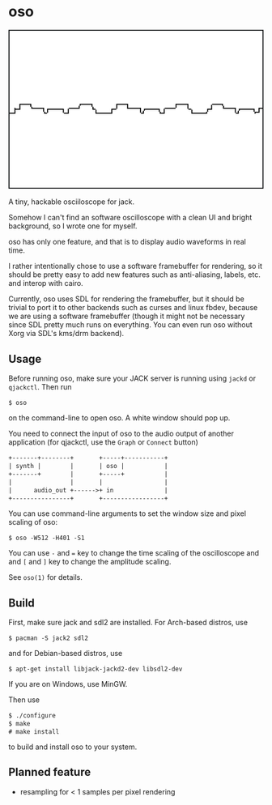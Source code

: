 oso
===

![preview](./img/preview.png)

A tiny, hackable osciiloscope for jack.

Somehow I can't find an software oscilloscope with a clean
UI and bright background, so I wrote one for myself.

oso has only one feature, and that is to display audio
waveforms in real time.

I rather intentionally chose to use a software framebuffer
for rendering, so it should be pretty easy to add new
features such as anti-aliasing, labels, etc. and interop
with cairo.

Currently, oso uses SDL for rendering the framebuffer, but
it should be trivial to port it to other backends such as
curses and linux fbdev, because we are using a software
framebuffer (though it might not be necessary since SDL
pretty much runs on everything. You can even run oso without
Xorg via SDL's kms/drm backend).

Usage
-----

Before running oso, make sure your JACK server is running
using `jackd` or `qjackctl`. Then run

    $ oso

on the command-line to open oso. A white window should pop
up.

You need to connect the input of oso to the audio output
of another application (for qjackctl, use the `Graph` or
`Connect` button)

    +-------+--------+       +-----+-----------+
    | synth |        |       | oso |           |
    +-------+        |       +-----+           |
    |                |       |                 |
    |      audio_out +------>+ in              |
    +----------------+       +-----------------+

You can use command-line arguments to set the window size
and pixel scaling of oso:

    $ oso -W512 -H401 -S1

You can use `-` and `=` key to change the time scaling of
the oscilloscope and and `[` and `]` key to change the
amplitude scaling.

See `oso(1)` for details.

Build
-----

First, make sure jack and sdl2 are installed. For Arch-based
distros, use

    $ pacman -S jack2 sdl2

and for Debian-based distros, use

    $ apt-get install libjack-jackd2-dev libsdl2-dev

If you are on Windows, use MinGW.

Then use

    $ ./configure
    $ make
    # make install

to build and install oso to your system.

Planned feature
---------------

- resampling for < 1 samples per pixel rendering
